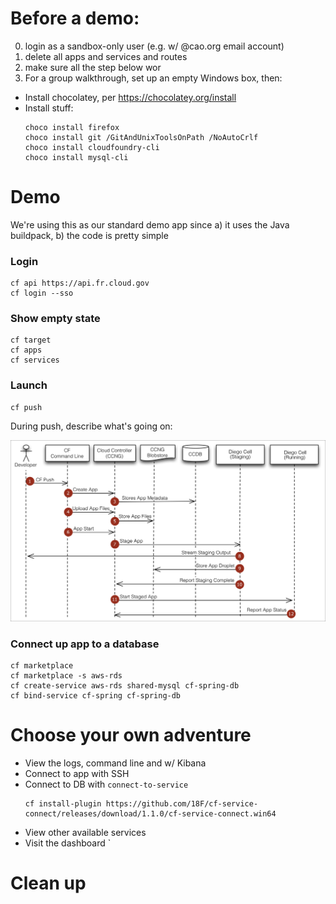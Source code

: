 # Before a demo:

0. login as a sandbox-only user (e.g. w/ @cao.org email account)
0. delete all apps and services and routes
0. make sure all the step below wor
0. For a group walkthrough, set up an empty Windows box, then:
* Install chocolatey, per https://chocolatey.org/install
* Install stuff:
   ```
   choco install firefox
   choco install git /GitAndUnixToolsOnPath /NoAutoCrlf
   choco install cloudfoundry-cli 
   choco install mysql-cli
   ```

# Demo

We're using this as our standard demo app since a) it uses the Java buildpack, b) the code is pretty simple

### Login

```
cf api https://api.fr.cloud.gov
cf login --sso
```

### Show empty state

```
cf target
cf apps
cf services
```

### Launch

```
cf push
```

During push, describe what's going on:

![Staging](https://github.com/18F/cg-workshop/raw/master/images/app_push_flow_diagram_diego.png)

### Connect up app to a database

```
cf marketplace
cf marketplace -s aws-rds
cf create-service aws-rds shared-mysql cf-spring-db
cf bind-service cf-spring cf-spring-db
```

# Choose your own adventure

* View the logs, command line and w/ Kibana
* Connect to app with SSH
* Connect to DB with `connect-to-service`
  ```
  cf install-plugin https://github.com/18F/cf-service-connect/releases/download/1.1.0/cf-service-connect.win64
  ```
* View other available services
* Visit the dashboard 
`
# Clean up